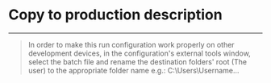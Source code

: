 # Copy to production description
---
> In order to make this run configuration work properly on other
> development devices, in the configuration's external tools window, select the 
> batch file and rename the destination folders' root (The user) to the appropriate 
> folder name e.g.: C:\Users\Username\...